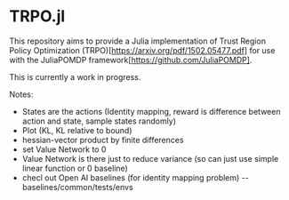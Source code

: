 # TRPO.jl

This repository aims to provide a Julia implementation of Trust Region Policy Optimization (TRPO)[https://arxiv.org/pdf/1502.05477.pdf] for use with the JuliaPOMDP framework[https://github.com/JuliaPOMDP].

This is currently a work in progress.

Notes:

- States are the actions (Identity mapping, reward is difference between action and state, sample states randomly)
- Plot (KL, KL relative to bound)
- hessian-vector product by finite differences 
- set Value Network to 0
- Value Network is there just to reduce variance (so can just use simple linear function or 0 baseline)
- checl out Open AI baselines (for identity mapping problem) -- baselines/common/tests/envs
